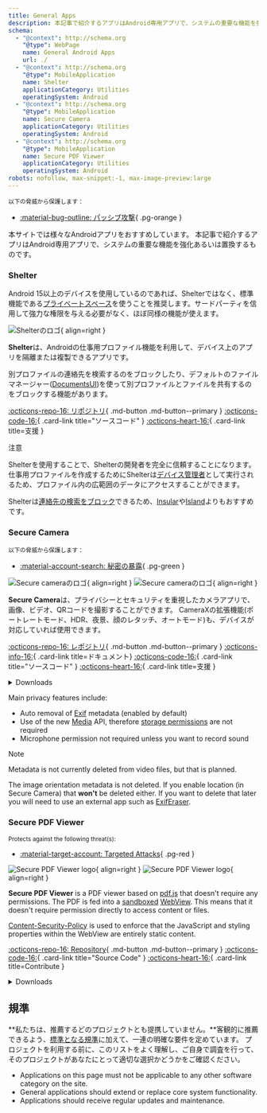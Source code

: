 ```yaml
---
title: General Apps
description: 本記事で紹介するアプリはAndroid専用アプリで、システムの重要な機能を強化あるいは置換するものです。
schema:
  - "@context": http://schema.org
    "@type": WebPage
    name: General Android Apps
    url: ./
  - "@context": http://schema.org
    "@type": MobileApplication
    name: Shelter
    applicationCategory: Utilities
    operatingSystem: Android
  - "@context": http://schema.org
    "@type": MobileApplication
    name: Secure Camera
    applicationCategory: Utilities
    operatingSystem: Android
  - "@context": http://schema.org
    "@type": MobileApplication
    name: Secure PDF Viewer
    applicationCategory: Utilities
    operatingSystem: Android
robots: nofollow, max-snippet:-1, max-image-preview:large
---
```


<small>以下の脅威から保護します：</small>

- [:material-bug-outline: パッシブ攻撃](../basics/common-threats.md#security-and-privacy){ .pg-orange }

本サイトでは様々なAndroidアプリをおすすめしています。 本記事で紹介するアプリはAndroid専用アプリで、システムの重要な機能を強化あるいは置換するものです。

### Shelter

Android 15以上のデバイスを使用しているのであれば、Shelterではなく、標準機能である[プライベートスペース](../os/android-overview.md#private-space)を使うことを推奨します。サードパーティを信用して強力な権限を与える必要がなく、ほぼ同様の機能が使えます。

<div class="admonition recommendation" markdown>

![Shelterのロゴ](../assets/img/android/shelter.svg){ align=right }

**Shelter**は、Androidの仕事用プロファイル機能を利用して、デバイス上のアプリを隔離または複製できるアプリです。

別プロファイルの連絡先を検索するのをブロックしたり、デフォルトのファイルマネージャー([DocumentsUI](https://source.android.com/devices/architecture/modular-system/documentsui))を使って別プロファイルとファイルを共有するのをブロックする機能があります。

[:octicons-repo-16: リポジトリ](https://gitea.angry.im/PeterCxy/Shelter#shelter){ .md-button .md-button--primary }
[:octicons-code-16:](https://gitea.angry.im/PeterCxy/Shelter){ .card-link title="ソースコード" }
[:octicons-heart-16:](https://patreon.com/PeterCxy){ .card-link title=支援 }

</div>

<div class="admonition warning" markdown>
<p class="admonition-title">注意</p>

Shelterを使用することで、Shelterの開発者を完全に信頼することになります。仕事用プロファイルを作成するためにShelterは[デバイス管理者](https://developer.android.com/guide/topics/admin/device-admin?hl=ja)として実行されるため、プロファイル内の広範囲のデータにアクセスすることができます。

</div>

Shelterは[連絡先の検索をブロック](https://secure-system.gitlab.io/Insular/faq.html)できるため、[Insular](https://secure-system.gitlab.io/Insular)や[Island](https://github.com/oasisfeng/island)よりもおすすめです。

### Secure Camera

<small>以下の脅威から保護します：</small>

- [:material-account-search: 秘密の暴露](../basics/common-threats.md#limiting-public-information){ .pg-green }

<div class="admonition recommendation" markdown>

![Secure cameraのロゴ](../assets/img/android/secure_camera.svg#only-light){ align=right }
![Secure cameraのロゴ](../assets/img/android/secure_camera-dark.svg#only-dark){ align=right }

**Secure Camera**は、プライバシーとセキュリティを重視したカメラアプリで、画像、ビデオ、QRコードを撮影することができます。 CameraXの拡張機能(ポートレートモード、HDR、夜景、顔のレタッチ、オートモード)も、デバイスが対応していれば使用できます。

[:octicons-repo-16: レポジトリ](https://github.com/GrapheneOS/Camera#readme){ .md-button .md-button--primary }
[:octicons-info-16:](https://grapheneos.org/usage#camera){ .card-link title=ドキュメント}
[:octicons-code-16:](https://github.com/GrapheneOS/Camera){ .card-link title="ソースコード" }
[:octicons-heart-16:](https://grapheneos.org/donate){ .card-link title=支援 }

<details class="downloads" markdown>
<summary>Downloads</summary>

- [:simple-googleplay: Google Play](https://play.google.com/store/apps/details?id=app.grapheneos.camera.play)
- [:simple-github: GitHub](https://github.com/GrapheneOS/Camera/releases)
- [:material-cube-outline: GrapheneOS App Store](https://github.com/GrapheneOS/Apps/releases)

</details>

</div>

Main privacy features include:

- Auto removal of [Exif](https://en.wikipedia.org/wiki/Exif) metadata (enabled by default)
- Use of the new [Media](https://developer.android.com/training/data-storage/shared/media) API, therefore [storage permissions](https://developer.android.com/training/data-storage) are not required
- Microphone permission not required unless you want to record sound

<div class="admonition note" markdown>
<p class="admonition-title">Note</p>

Metadata is not currently deleted from video files, but that is planned.

The image orientation metadata is not deleted. If you enable location (in Secure Camera) that **won't** be deleted either. If you want to delete that later you will need to use an external app such as [ExifEraser](../data-redaction.md#exiferaser-android).

</div>

### Secure PDF Viewer

<small>Protects against the following threat(s):</small>

- [:material-target-account: Targeted Attacks](../basics/common-threats.md#attacks-against-specific-individuals){ .pg-red }

<div class="admonition recommendation" markdown>

![Secure PDF Viewer logo](../assets/img/android/secure_pdf_viewer.svg#only-light){ align=right }
![Secure PDF Viewer logo](../assets/img/android/secure_pdf_viewer-dark.svg#only-dark){ align=right }

**Secure PDF Viewer** is a PDF viewer based on [pdf.js](https://en.wikipedia.org/wiki/PDF.js) that doesn't require any permissions. The PDF is fed into a [sandboxed](https://en.wikipedia.org/wiki/Sandbox_\(software_development\)) [WebView](https://developer.android.com/guide/webapps/webview). This means that it doesn't require permission directly to access content or files.

[Content-Security-Policy](https://en.wikipedia.org/wiki/Content_Security_Policy) is used to enforce that the JavaScript and styling properties within the WebView are entirely static content.

[:octicons-repo-16: Repository](https://github.com/GrapheneOS/PdfViewer#readme){ .md-button .md-button--primary }
[:octicons-code-16:](https://github.com/GrapheneOS/PdfViewer){ .card-link title="Source Code" }
[:octicons-heart-16:](https://grapheneos.org/donate){ .card-link title=Contribute }

<details class="downloads" markdown>
<summary>Downloads</summary>

- [:simple-googleplay: Google Play](https://play.google.com/store/apps/details?id=app.grapheneos.pdfviewer.play)
- [:simple-github: GitHub](https://github.com/GrapheneOS/PdfViewer/releases)
- [:material-cube-outline: GrapheneOS App Store](https://github.com/GrapheneOS/Apps/releases)

</details>

</div>

## 規準

\*\*私たちは、推薦するどのプロジェクトとも提携していません。\*\*客観的に推薦できるよう、[標準となる規準](../about/criteria.md)に加えて、一連の明確な要件を定めています。 プロジェクトを利用する前に、このリストをよく理解し、ご自身で調査を行って、そのプロジェクトがあなたにとって適切な選択かどうかをご確認ください。

- Applications on this page must not be applicable to any other software category on the site.
- General applications should extend or replace core system functionality.
- Applications should receive regular updates and maintenance.
